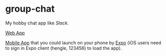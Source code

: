 # group-chat

My hobby chat app like *Slack*.

[Web App](https://glodet.nebraska.edu:9000)

[Mobile App](https://exp.host/@hengle/mygroupchat) that you could launch on your phone by [Expo](https://expo.io/) (iOS users need to sign in Expo client (hengle, 123456) to load the app).
